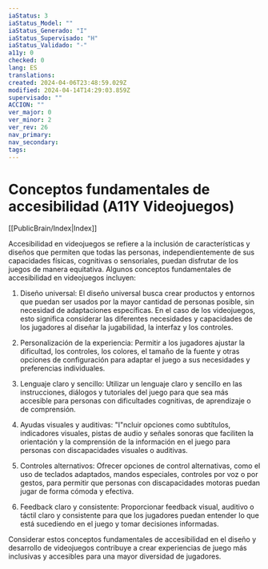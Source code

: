 ```yaml
---
iaStatus: 3
iaStatus_Model: ""
iaStatus_Generado: "I"
iaStatus_Supervisado: "H"
iaStatus_Validado: "-"
a11y: 0
checked: 0
lang: ES
translations: 
created: 2024-04-06T23:48:59.029Z
modified: 2024-04-14T14:29:03.859Z
supervisado: ""
ACCION: ""
ver_major: 0
ver_minor: 2
ver_rev: 26
nav_primary: 
nav_secondary: 
tags:
---
```

# Conceptos fundamentales de accesibilidad (A11Y Videojuegos)

[[PublicBrain/Index|Index]]

Accesibilidad en videojuegos se refiere a la inclusión de características y diseños que permiten que todas las personas, independientemente de sus capacidades físicas, cognitivas o sensoriales, puedan disfrutar de los juegos de manera equitativa. Algunos conceptos fundamentales de accesibilidad en videojuegos incluyen:

1. Diseño universal: El diseño universal busca crear productos y entornos que puedan ser usados por la mayor cantidad de personas posible, sin necesidad de adaptaciones específicas. En el caso de los videojuegos, esto significa considerar las diferentes necesidades y capacidades de los jugadores al diseñar la jugabilidad, la interfaz y los controles.

2. Personalización de la experiencia: Permitir a los jugadores ajustar la dificultad, los controles, los colores, el tamaño de la fuente y otras opciones de configuración para adaptar el juego a sus necesidades y preferencias individuales.

3. Lenguaje claro y sencillo: Utilizar un lenguaje claro y sencillo en las instrucciones, diálogos y tutoriales del juego para que sea más accesible para personas con dificultades cognitivas, de aprendizaje o de comprensión.

4. Ayudas visuales y auditivas: "I"ncluir opciones como subtítulos, indicadores visuales, pistas de audio y señales sonoras que faciliten la orientación y la comprensión de la información en el juego para personas con discapacidades visuales o auditivas.

5. Controles alternativos: Ofrecer opciones de control alternativas, como el uso de teclados adaptados, mandos especiales, controles por voz o por gestos, para permitir que personas con discapacidades motoras puedan jugar de forma cómoda y efectiva.

6. Feedback claro y consistente: Proporcionar feedback visual, auditivo o táctil claro y consistente para que los jugadores puedan entender lo que está sucediendo en el juego y tomar decisiones informadas.

Considerar estos conceptos fundamentales de accesibilidad en el diseño y desarrollo de videojuegos contribuye a crear experiencias de juego más inclusivas y accesibles para una mayor diversidad de jugadores.
